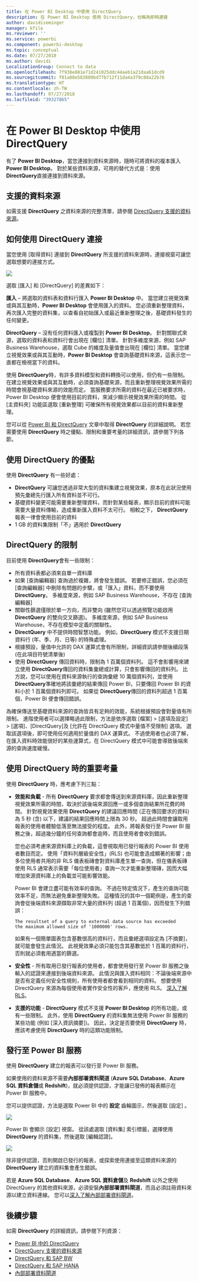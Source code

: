 ```yaml
---
title: 在 Power BI Desktop 中使用 DirectQuery
description: 在 Power BI Desktop 使用 DirectQuery，也稱為即時連接
author: davidiseminger
manager: kfile
ms.reviewer: ''
ms.service: powerbi
ms.component: powerbi-desktop
ms.topic: conceptual
ms.date: 07/27/2018
ms.author: davidi
LocalizationGroup: Connect to data
ms.openlocfilehash: 7f938e881e71d241025ddc44aeb1a21daa61dcd9
ms.sourcegitcommit: f01a88e583889bd77b712f11da4a379c88a22b76
ms.translationtype: HT
ms.contentlocale: zh-TW
ms.lasthandoff: 07/27/2018
ms.locfileid: "39327865"
---
```

# <a name="use-directquery-in-power-bi-desktop"></a>在 Power BI Desktop 中使用 DirectQuery
有了 **Power BI Desktop**，當您連接到資料來源時，隨時可將資料的複本匯入 **Power BI Desktop**。 對於某些資料來源，可用的替代方式是：使用 **DirectQuery**直接連接到資料來源。

## <a name="supported-data-sources"></a>支援的資料來源
如需支援 **DirectQuery** 之資料來源的完整清單，請參閱 [DirectQuery 支援的資料來源](desktop-directquery-data-sources.md)。

## <a name="how-to-connect-using-directquery"></a>如何使用 DirectQuery 連接
當您使用 [取得資料] 連接到 **DirectQuery** 所支援的資料來源時，連接視窗可讓您選取想要的連接方式。  

![](media/desktop-use-directquery/directquery_2a.png)

選取 [匯入]  和 [DirectQuery]  的差異如下：

**匯入** – 將選取的資料表和資料行匯入 **Power BI Desktop** 中。 當您建立視覺效果或與其互動時，**Power BI Desktop** 會使用匯入的資料。 您必須重新整理資料，再次匯入完整的資料集，以查看自初始匯入或最近重新整理之後，基礎資料發生的任何變更。

**DirectQuery** – 沒有任何資料匯入或複製到 **Power BI Desktop**。 針對關聯式來源，選取的資料表和資料行會出現在 [欄位] 清單。 針對多維度來源，例如 SAP Business Warehouse，選取 Cube 的維度及量值會出現在 [欄位] 清單。 當您建立視覺效果或與其互動時，**Power BI Desktop** 會查詢基礎資料來源，這表示您一直都在檢視當下的資料。

使用 **DirectQuery**時，有許多資料模型和資料轉換可以使用，但仍有一些限制。 在建立視覺效果或與其互動時，必須查詢基礎來源，而且重新整理視覺效果所需的時間會視基礎資料來源的效能而定。 當服務要求所需的資料在最近已被要求時，Power BI Desktop 便會使用目前的資料，來減少顯示視覺效果所需的時間。 從 [主資料夾]  功能區選取 [重新整理]  可確保所有視覺效果都以目前的資料重新整理。

您可以從 [Power BI 和 DirectQuery](desktop-directquery-about.md) 文章中取得 **DirectQuery** 的詳細說明。 若您需要使用 **DirectQuery** 時之優點、限制和重要考量的詳細資訊，請參閱下列各節。

## <a name="benefits-of-using-directquery"></a>使用 DirectQuery 的優點
使用 **DirectQuery** 有一些好處：

* **DirectQuery** 可讓您透過非常大型的資料集建立視覺效果，原本在此狀況使用預先彙總先行匯入所有資料並不可行。
* 基礎資料變更可能需要重新整理資料，而針對某些報表，顯示目前的資料可能需要大量資料傳輸，造成重新匯入資料不太可行。 相較之下， **DirectQuery** 報表一律會使用目前的資料
* 1 GB 的資料集限制「不」適用於 **DirectQuery**

## <a name="limitations-of-directquery"></a>DirectQuery 的限制
目前使用 **DirectQuery**會有一些限制：

* 所有資料表都必須來自單一資料庫
* 如果 [查詢編輯器] 查詢過於複雜，將會發生錯誤。 若要修正錯誤，您必須在 [查詢編輯器] 中刪除有問題的步驟，或「匯入」資料，而不要使用 **DirectQuery**。 多維度來源，例如 SAP Business Warehouse，不存在 [查詢編輯器]
* 關聯性篩選僅限於單一方向，而非雙向 (雖然您可以透過預覽功能啟用 **DirectQuery** 的雙向交叉篩選)。 多維度來源，例如 SAP Business Warehouse，不存在模型中定義的關聯性。
* **DirectQuery** 中不提供時間智慧功能。 例如，**DirectQuery** 模式不支援日期資料行 (年、季、月、日等) 的特殊處理。
* 根據預設，量值中允許的 DAX 運算式會有所限制，詳細資訊請參閱後續段落 (在此項目符號清單後)
* 使用 **DirectQuery** 傳回資料時，限制為 1 百萬個資料列。 這不會影響用來建立使用 **DirectQuery**傳回的資料集彙總或計算，只會影響傳回的資料列。 比方說，您可以使用在資料來源執行的查詢彙總 10 萬個資料列，並使用 **DirectQuery**準確地將該彙總的結果傳回 Power BI，只要傳回 Power BI 的資料小於 1 百萬個資料列即可。 如果從 **DirectQuery**傳回的資料列超過 1 百萬個，Power BI 便會傳回錯誤。

為確保傳送至基礎資料來源的查詢皆具有足夠的效能，系統根據預設會對量值有所限制。 進階使用者可以選擇略過此限制，方法是依序選取 [檔案] > [選項及設定] > [選項]、[DirectQuery]及 [允許在 DirectQuery 模式中量值不受限制] 選項。 選取該選項後，即可使用任何適用於量值的 DAX 運算式。 不過使用者也必須了解，在匯入資料時效能很好的某些運算式，在 DirectQuery 模式中可能會導致後端來源的查詢速度緩慢。

## <a name="important-considerations-when-using-directquery"></a>使用 DirectQuery 時的重要考量
使用 **DirectQuery** 時，應考慮下列三點：

* **效能和負載** - 所有 **DirectQuery** 要求都會傳送到來源資料庫，因此重新整理視覺效果所需的時間，取決於該後端來源回應一或多個查詢結果所花費的時間。 針對視覺效果使用 **DirectQuery** 的建議回應時間 (正在傳回要求的資料) 為 5 秒 (含) 以下，建議的結果回應時間上限為 30 秒。 超過此時間會讓取用報表的使用者體驗低落至無法接受的程度。 此外，將報表發行至 Power BI 服務之後，超過幾分鐘的任何查詢都會逾時，而且使用者會收到錯誤。
  
  您也必須考慮來源資料庫上的負載，這會視取用已發行報表的 Power BI 使用者數目而定。 使用「資料列層級安全性」(RLS) 也可能會造成顯著的影響；由多位使用者共用的非 RLS 儀表板磚會對資料庫產生單一查詢，但在儀表板磚使用 RLS 通常表示需要「每位使用者」查詢一次才能重新整理磚，因而大幅增加來源資料庫上的負載並可能影響效能。
  
  Power BI 會建立盡可能有效率的查詢。 不過在特定情況下，產生的查詢可能效率不足，而無法避免重新整理失敗。 這種情況的其中一個範例是，產生的查詢會從後端資料來源擷取非常大量的資料列 (超過 1 百萬個)，因而發生下列錯誤：
  
      The resultset of a query to external data source has exceeded
      the maximum allowed size of '1000000' rows.
  
  如果有一個簡單圖表包含基數很高的資料行，而且彙總選項設定為 [不摘要]，就可能會發生此情況。 此視覺效果必須只能包含其基數低於 1 百萬的資料行，否則就必須套用適當的篩選。
* **安全性** - 所有取用已發行報表的使用者，都會使用發行至 Power BI 服務之後輸入的認證來連接到後端資料來源。 此情況與匯入資料相同：不論後端來源中是否有定義任何安全性規則，所有使用者都會看到相同的資料。 想要使用 DirectQuery 來源為每個使用者實作安全性的客戶，應使用 RLS。 [深入了解 RLS](service-admin-rls.md)。
* **支援的功能** - **DirectQuery** 模式不支援 **Power BI Desktop** 的所有功能，或有一些限制。 此外，使用 **DirectQuery** 的資料集無法使用 Power BI 服務的某些功能 (例如 [深入資訊摘要])。 因此，決定是否要使用 **DirectQuery** 時，應該考慮使用 **DirectQuery** 時的這類功能限制。   

## <a name="publish-to-the-power-bi-service"></a>發行至 Power BI 服務
使用 **DirectQuery** 建立的報表可以發行至 Power BI 服務。

如果使用的資料來源不需要**內部部署資料閘道** (**Azure SQL Database**、**Azure SQL 資料倉儲**或 **Redshift**)，就必須提供認證，才能讓已發佈的報表顯示在 Power BI 服務中。

您可以提供認證，方法是選取 Power BI 中的 **設定** 齒輪圖示，然後選取 [設定] 。

![](media/desktop-use-directquery/directquery_3.png)

Power BI 會顯示 [設定] 視窗。 從該處選取 [資料集] 索引標籤，選擇使用 **DirectQuery** 的資料集，然後選取 [編輯認證]。

![](media/desktop-use-directquery/directquery_4.png)

除非提供認證，否則開啟已發行的報表，或探索使用連接至這類資料來源的 **DirectQuery** 建立的資料集會產生錯誤。

若是 **Azure SQL Database**、**Azure SQL 資料倉儲**及 **Redshift** 以外之使用 DirectQuery 的其他資料來源，必須安裝**內部部署資料閘道**，而且必須註冊資料來源以建立資料連線。 您可以[深入了解內部部署資料閘道](http://go.microsoft.com/fwlink/p/?LinkID=627094)。

## <a name="next-steps"></a>後續步驟
如需 **DirectQuery** 的詳細資訊，請參閱下列資源：

* [Power BI 中的 DirectQuery](desktop-directquery-about.md)
* [DirectQuery 支援的資料來源](desktop-directquery-data-sources.md)
* [DirectQuery 和 SAP BW](desktop-directquery-sap-bw.md)
* [DirectQuery 和 SAP HANA](desktop-directquery-sap-hana.md)
* [內部部署資料閘道](service-gateway-onprem.md)

